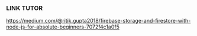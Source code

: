 ### LINK TUTOR
https://medium.com/@ritik.gupta2018/firebase-storage-and-firestore-with-node-js-for-absolute-beginners-7072f4c1a0f5
